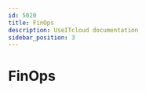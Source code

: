 ```yaml
---
id: 5020
title: FinOps
description: UseITcloud documentation
sidebar_position: 3
---
```


# FinOps

